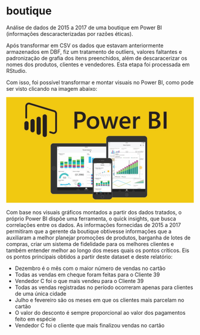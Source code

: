 # boutique
Análise de dados de 2015 a 2017 de uma boutique em Power BI (informações descaracterizadas por razões éticas).

Após transformar em CSV os dados que estavam anteriormente armazenados em DBF, fiz um tratamento de outliers, valores faltantes e padronização de grafia dos itens preenchidos, além de descaracerizar os nomes dos produtos, clientes e vendedores. Esta etapa foi processada em RStudio.

Com isso, foi possível transformar e montar visuais no Power BI, como pode ser visto clicando na imagem abaixo:

[![PowerBI](https://raw.githubusercontent.com/dallasferraz/boutique/master/print.png)](https://app.powerbi.com/view?r=eyJrIjoiMDBmMDJhNGUtODYzYi00Yjc3LWFhZTUtNGI3MDFhZjRkZjQ2IiwidCI6ImUyZjc3ZDAwLTAxNjMtNGNmNi05MmIwLTQ4NGJhZmY5ZGY3ZCJ9)

Com base nos visuais gráficos montados a partir dos dados tratados, o próprio Power BI dispõe uma ferramenta, o quick insights, que busca correlações entre os dados. As informações fornecidas de 2015 a 2017 permitiram que a gerente da boutique obtivesse informações que a auxiliaram a melhor planejar promoções de produtos, barganha de lotes de compras, criar um sistema de fidelidade para os melhores clientes e também entender melhor ao longo dos meses quais os pontos críticos. Eis os pontos principais obtidos a partir deste dataset e deste relatório:

* Dezembro é o mês com o maior número de vendas no cartão
* Todas as vendas em cheque foram feitas para o Cliente 39
* Vendedor C foi o que mais vendeu para o Cliente 39
* Todas as vendas registradas no período ocorreram apenas para clientes de uma única cidade
* Julho e fevereiro são os meses em que os clientes mais parcelam no cartão
* O valor do desconto é sempre proporcional ao valor dos pagamentos feito em espécie
* Vendedor C foi o cliente que mais finalizou vendas no cartão
